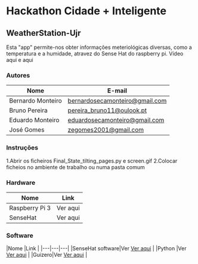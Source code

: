 # Hackathon Cidade + Inteligente

## WeatherStation-Ujr

Esta "app" permite-nos obter informações meteriológicas diversas, como a temperatura e a humidade, atravez do Sense Hat do raspberry pi.
Vídeo aqui e aqui

### Autores

|Nome |E-mail |
|---|---|
|Bernardo Monteiro |bernardosecamonteiro@gmail.com|
|Bruno Pereira |pereira_bruno11@oulook.pt|
|Eduardo Monteiro |eduardosecamonteiro@gmail.com|
|José Gomes|zegomes2001@gmail.com |

### Instruções

1.Abrir os ficheiros Final_State_tilting_pages.py e screen.gif 
2.Colocar ficheios no ambiente de trabalho ou numa pasta comum

### Hardware

|Nome |Link |
|---|---|
|Raspberry Pi 3|Ver aqui |
|SenseHat|Ver aqui |

### Software

|Nome |Link |
|---|---|---|
|SenseHat software|Ver [Ver aqui](https://www.raspberrypi.org/products/sense-hat/) |
|Python |Ver [Ver aqui](https://www.python.org/) |
|Guizero|Ver [Ver aqui](https://lawsie.github.io/guizero/) |

